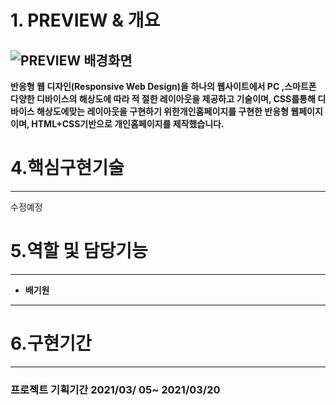 
# 1. **PREVIEW & 개요**
![PREVIEW 배경화면](https://user-images.githubusercontent.com/62824389/111339131-dd505300-86ba-11eb-9b9e-88ca8e77c01e.jpg)
---
**반응형 웹 디자인(Responsive Web Design)을 하나의 웹사이트에서 PC ,스마트폰 다양한 디바이스의 해상도에 따라 적  절한 레이아웃을 제공하고 기술이며, CSS를통해 디바이스 해상도에맞는 레이아웃을 구현하기 위한개인홈페이지를 구현한 반응형 웹페이지 이며,  HTML+CSS기반으로 개인홈페이지를 제작했습니다.**
# 4.핵심구현기술

---
수정예정 
# 5.역할 및 담당기능
---
- **배기원**
      
---
# 6.구현기간
---
### 프로젝트 기획기간  2021/03/ 05~ 2021/03/20
